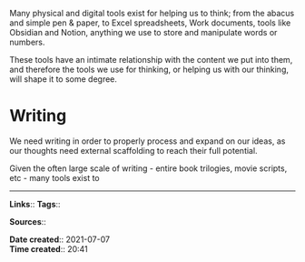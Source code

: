 
Many physical and digital tools exist for helping us to think; from the abacus and simple pen & paper, to Excel spreadsheets, Work documents, tools like Obsidian and Notion, anything we use to store and manipulate words or numbers.

These tools have an intimate relationship with the content we put into them, and therefore the tools we use for thinking, or helping us with our thinking, will shape it to some degree.



# Writing 
We need writing in order to properly process and expand on our ideas, as our thoughts need external scaffolding to reach their full potential.

Given the often large scale of writing - entire book trilogies, movie scripts, etc - many tools exist to


---
**Links**:: 
**Tags**:: 

**Sources**::

**Date created**:: 2021-07-07  
**Time created**:: 20:41